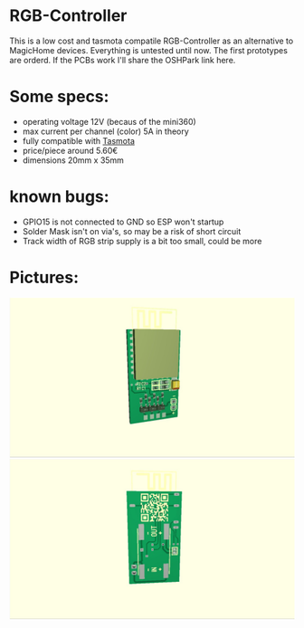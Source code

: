 # RGB-Controller
This is a low cost and tasmota compatile RGB-Controller as an alternative to MagicHome devices.
Everything is untested until now. The first prototypes are orderd. If the PCBs work I'll share the OSHPark link here.

# Some specs:
- operating voltage 12V (becaus of the mini360)
- max current per channel (color) 5A in theory 
- fully compatible with [Tasmota](https://github.com/arendst/Tasmota)
- price/piece around 5.60€
- dimensions 20mm x 35mm

# known bugs:
- GPIO15 is not connected to GND so ESP won't startup
- Solder Mask isn't on via's, so may be a risk of short circuit
- Track width of RGB strip supply is a bit too small, could be more

# Pictures:
![Top](Board_3D_Top.jpg)
![Bottom](Board_3D_Bottom.jpg)  

